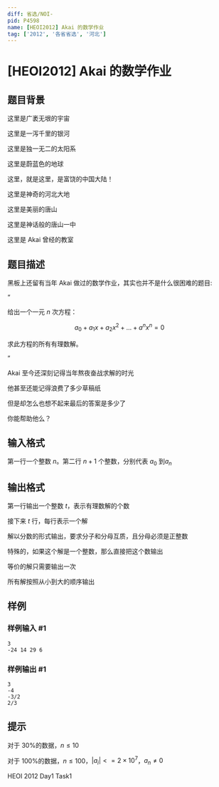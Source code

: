 ```yaml
---
diff: 省选/NOI-
pid: P4598
name: [HEOI2012] Akai 的数学作业
tag: ['2012', '各省省选', '河北']
---
```

# [HEOI2012] Akai 的数学作业
## 题目背景

这里是广袤无垠的宇宙

这里是一泻千里的银河

这里是独一无二的太阳系

这里是蔚蓝色的地球

这里，就是这里，是富饶的中国大陆！

这里是神奇的河北大地

这里是美丽的唐山

这里是神话般的唐山一中

这里是 Akai 曾经的教室
## 题目描述

黑板上还留有当年 Akai 做过的数学作业，其实也并不是什么很困难的题目:

“

给出一个一元 $n$ 次方程： 

$$a_0 + a_1x + a_2x^2 +…+ a^nx^n= 0$$ 

求此方程的所有有理数解。 

” 

Akai 至今还深刻记得当年熬夜奋战求解的时光

他甚至还能记得浪费了多少草稿纸

但是却怎么也想不起来最后的答案是多少了

你能帮助他么？ 
## 输入格式

第一行一个整数 $n$。第二行 $n+1$ 个整数，分别代表 $a_0$ 到$a_n$ 
## 输出格式

第一行输出一个整数 $t$，表示有理数解的个数 

接下来 $t$ 行，每行表示一个解 

解以分数的形式输出，要求分子和分母互质，且分母必须是正整数 

特殊的，如果这个解是一个整数，那么直接把这个数输出 

等价的解只需要输出一次 

所有解按照从小到大的顺序输出 
## 样例

### 样例输入 #1
```
3
-24 14 29 6 
```
### 样例输出 #1
```
3
-4
-3/2
2/3 
```
## 提示

对于 30%的数据，$n\leq10$ 

对于 100%的数据，$n\leq100$，$|a_i| <= 2\times10^7$，$a_n\not= 0$

HEOI 2012 Day1 Task1

